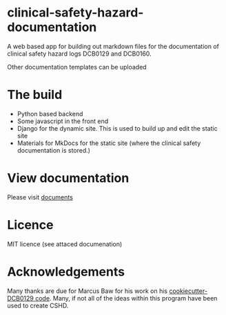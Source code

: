 # clinical-safety-hazard-documentation
A web based app for building out markdown files for the documentation of clinical safety hazard logs DCB0129 and DCB0160.

Other documentation templates can be uploaded

# The build
- Python based backend
- Some javascript in the front end
- Django for the dynamic site. This is used to build up and edit the static site
- Materials for MkDocs for the static site (where the clinical safety documentation is stored.)

# View documentation
Please visit [documents](https://clinicians-who-code.github.io/clinical-safety-hazard-documentation/)

# Licence
MIT licence (see attaced documenation)

# Acknowledgements
Many thanks are due for Marcus Baw for his work on his [cookiecutter-DCB0129 code](https://github.com/bawmedical/cookiecutter-dcb0129). Many, if not all of the ideas within this program have been used to create CSHD.